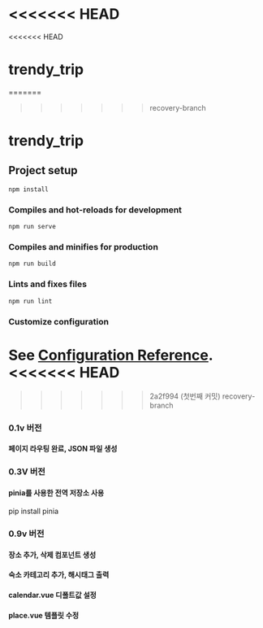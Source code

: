 <<<<<<< HEAD
=======
<<<<<<< HEAD
# trendy_trip
=======
>>>>>>> recovery-branch
# trendy_trip

## Project setup
```
npm install
```

### Compiles and hot-reloads for development
```
npm run serve
```

### Compiles and minifies for production
```
npm run build
```

### Lints and fixes files
```
npm run lint
```

### Customize configuration
See [Configuration Reference](https://cli.vuejs.org/config/).
<<<<<<< HEAD
=======
>>>>>>> 2a2f994 (첫번째 커밋)
>>>>>>> recovery-branch

### 0.1v 버전
#### 페이지 라우팅 완료, JSON 파일 생성

### 0.3V 버전
#### pinia를 사용한 전역 저장소 사용
pip install pinia

### 0.9v 버전
#### 장소 추가, 삭제 컴포넌트 생성
#### 숙소 카테고리 추가, 해시태그 출력
#### calendar.vue 디폴트값 설정
#### place.vue 템플릿 수정